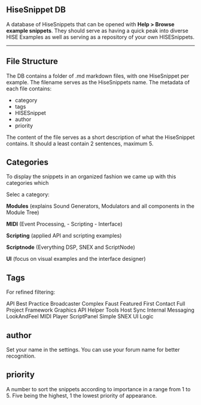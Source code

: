 
## HiseSnippet DB
A database of HiseSnippets that can be opened with **Help > Browse example snippets**. They should serve as having a quick peak into diverse HISE Examples as well as serving as a repository of your own HISESnippets.

----

## File Structure
The DB contains a folder of .md markdown files, with one HiseSnippet per example. The filename serves as the HiseSnippets name. The metadata of each file contains:

- category
- tags
- HISESnippet
- author
- priority

The content of the file serves as a short description of what the HiseSnippet contains. It should a least contain 2 sentences, maximum 5.

## Categories 
To display the snippets in an organized fashion we came up with this categories which 

Selec a category:

**Modules** 
(explains Sound Generators, Modulators and all components in the Module Tree)

**MIDI** 
(Event Processing,  - Scripting - Interface)

**Scripting** 
(applied API and scripting examples)

**Scriptnode**
(Everything DSP, SNEX and ScriptNode)

**UI** 
(focus on visual examples and the interface designer)


## Tags
For refined filtering:

API
Best Practice
Broadcaster
Complex
Faust
Featured
First Contact
Full Project
Framework
Graphics API
Helper Tools
Host Sync
Internal Messaging
LookAndFeel
MIDI Player
ScriptPanel
Simple
SNEX
UI Logic


## author
Set your name in the settings. You can use your forum name for better recognition.

## priority
A number to sort the snippets according to importance in a range from 1 to 5. Five being the highest, 1 the lowest priority of appearance.

